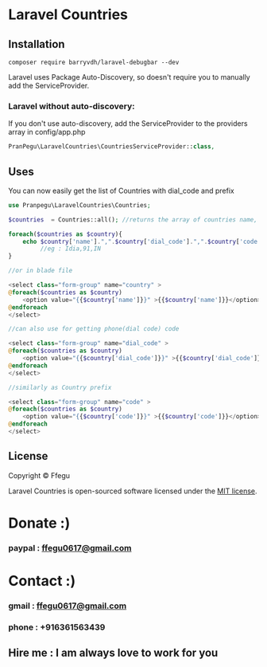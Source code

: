 # Laravel Countries

## Installation

```shell
composer require barryvdh/laravel-debugbar --dev
```
Laravel uses Package Auto-Discovery, so doesn't require you to manually add the ServiceProvider.

### Laravel without auto-discovery:

If you don't use auto-discovery, add the ServiceProvider to the providers array in config/app.php

```php
PranPegu\LaravelCountries\CountriesServiceProvider::class,
```

## Uses

You can now easily get the list of Countries with dial_code and prefix

```php
use Pranpegu\LaravelCountries\Countries;

$countries  = Countries::all(); //returns the array of countries name, dial_code and prefix 

foreach($countries as $country){
    echo $country['name'].",".$country['dial_code'].",".$country['code'].",";
         //eg : Idia,91,IN
}

//or in blade file

<select class="form-group" name="country" >
@foreach($countries as $country)
    <option value="{{$country['name']}}" >{{$country['name']}}</option>
@endforeach
</select>

//can also use for getting phone(dial code) code 

<select class="form-group" name="dial_code" >
@foreach($countries as $country)
    <option value="{{$country['dial_code']}}" >{{$country['dial_code']}}</option>
@endforeach
</select>

//similarly as Country prefix 

<select class="form-group" name="code" >
@foreach($countries as $country)
    <option value="{{$country['code']}}" >{{$country['code']}}</option>
@endforeach
</select>

```

## License

Copyright © Ffegu

Laravel Countries is open-sourced software licensed under the [MIT license](LICENSE.md).


# Donate :)

### paypal : ffegu0617@gmail.com

# Contact :)
### gmail : ffegu0617@gmail.com
### phone : +916361563439

## Hire me : I am always love to work for you